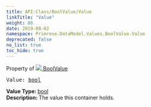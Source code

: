 ```yaml
---
title: API:Class/BoolValue/Value
linkTitle: "Value"
weight: 86
date: 2019-08-02
namespace: Primrose.DataModel.Values.BoolValue.Value
deprecated: false
no_list: true
toc_hide: true
---
```

Property of <a href="/docs/api-reference/Class/BoolValue"><img src="/icons/silk/value.png"/>&nbsp;BoolValue</a>
<pre class="method-declaration">
Value: <a class="type" href="/docs/api-reference/System/Primitives#boolean">bool</a></pre>
<b>Value Type: </b>
<a class="type" href="/docs/api-reference/System/Primitives#boolean">bool</a>
<br/>
<b>Description: </b>
The value this container holds.


